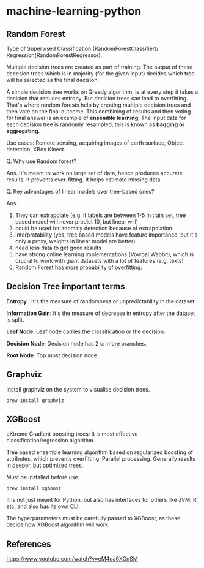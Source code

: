 # machine-learning-python

## Random Forest

Type of Supervised Classification (RandomForestClassifier)/ Regression(RandomForestRegressor).

Multiple decision trees are created as part of training. The output of these decesion trees which is in majority (for the given input) decides which tree will be selected as the final decision.

A simple decision tree works on Greedy algorithm, ie at every step it takes a decision that reduces entropy. But decision trees can lead to overfitting. That's where random forests help by creating multiple decision trees and then vote on the final outcome. This combining of results and then voting for final answer is an example of **ensemble learning**. The input data for each decision tree is randomly resampled, this is known as **bagging or aggregating**.

Use cases: Remote sensing, acquiring images of earth surface, Object detection, XBox Kinect.

Q. Why use Random forest? 

Ans. It's meant to work on large set of data, hence produces accurate results. It prevents over-fitting. It helps estimate missing data.


Q. Key advantages of linear models over tree-based ones? 

Ans. 
1. They can extrapolate (e.g. if labels are between 1-5 in train set, tree based model will never predict 10, but linear will)
2. could be used for anomaly detection because of extrapolation.
3. interpretability (yes, tree based models have feature importance, but it's only a proxy, weights in linear model are better)
4. need less data to get good results
5. have strong online learning implementations (Vowpal Wabbit), which is crucial to work with giant datasets with a lot of features (e.g. texts)
6. Random Forest has more probability of overfitting.

## Decision Tree important terms
**Entropy** : It's the measure of randomness or unpredictability in the dataset.

**Information Gain**: It's the measure of decrease in entropy after the dataset is split.

**Leaf Node**: Leaf node carries the classification or the decision.

**Decision Node**: Decision node has 2 or more branches.

**Root Node**: Top most decision node.

## Graphviz
Install graphviz on the system to visualise decision trees.
```
brew install graphviz
```

## XGBoost

eXtreme Gradient boosting trees: It is most effective classification/regression algorithm.

Tree based ensemble learning algorithm based on regularized boosting of attributes, which prevents overfitting. Parallel processing. Generally results in deeper, but optimized trees.

Must be installed before use:
```
brew install xgboost
```
It is not just meant for Python, but also has interfaces for others like JVM, R etc, and also has its own CLI.

The hyperparameters must be carefully passed to XGBoost, as these decide how XGBoost algorithm will work. 

## References
https://www.youtube.com/watch?v=eM4uJ6XGnSM


